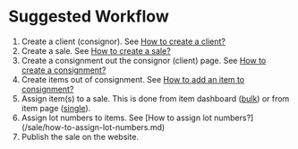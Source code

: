 # Suggested Workflow

1. Create a client \(consignor\). See [How to create a client?](/client/how-to-create-a-client.md)   
2. Create a sale. See [How to create a sale?](../sale/how-to-create-a-sale.md)
3. Create a consignment out the consignor \(client\) page. See [How to create a consignment?](/consignment/how-to-create-a-consignment.md)
4. Create items out of consignment. See [How to add an item to consignment?](/consignment/how-to-add-an-item-to-consignment.md)  
5. Assign item\(s\) to a sale. This is done from item dashboard \([bulk](/sale/how-to-assign-bulk-items-to-a-sale.md)\) or from item page \([single](../items/how-to-create-an-item.md)\).
6. Assign lot numbers to items. See [How to assign lot numbers?\](/sale/how-to-assign-lot-numbers.md)
7. Publish the sale on the website.

